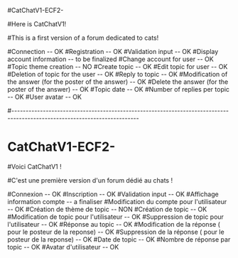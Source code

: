 #CatChatV1-ECF2-



#Here is CatChatV1!

#This is a first version of a forum dedicated to cats!

#Connection -- OK
#Registration -- OK
#Validation input -- OK
#Display account information -- to be finalized
#Change account for user -- OK
#Topic theme creation -- NO
#Create topic -- OK
#Edit topic for user -- OK
#Deletion of topic for the user -- OK
#Reply to topic -- OK
#Modification of the answer (for the poster of the answer) -- OK
#Delete the answer (for the poster of the answer) -- OK
#Topic date -- OK
#Number of replies per topic -- OK
#User avatar -- OK


#--------------------------------------------------------------------------------------------------------------------------


# CatChatV1-ECF2-



#Voici CatChatV1 ! 

#C'est une première version d'un forum dédié au chats ! 

#Connexion -- OK
#Inscription -- OK
#Validation input -- OK
#Affichage information compte -- a finaliser
#Modification du compte pour l'utilisateur -- OK
#Création de thème de topic  -- NON
#Création de topic -- OK
#Modification de topic pour l'utilisateur -- OK
#Suppression de topic pour l'utilisateur -- OK
#Réponse au topic -- OK
#Modification de la réponse ( pour le posteur de la reponse) -- OK
#Suppression de la réponse ( pour le posteur de la reponse) -- OK
#Date de topic -- OK
#Nombre de réponse par topic -- OK
#Avatar d'utilisateur -- OK
